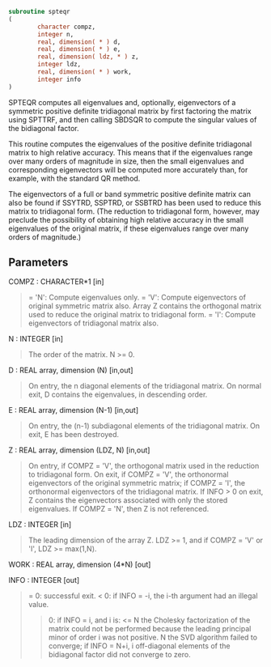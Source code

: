 ```fortran
subroutine spteqr
(
        character compz,
        integer n,
        real, dimension( * ) d,
        real, dimension( * ) e,
        real, dimension( ldz, * ) z,
        integer ldz,
        real, dimension( * ) work,
        integer info
)
```

SPTEQR computes all eigenvalues and, optionally, eigenvectors of a
symmetric positive definite tridiagonal matrix by first factoring the
matrix using SPTTRF, and then calling SBDSQR to compute the singular
values of the bidiagonal factor.

This routine computes the eigenvalues of the positive definite
tridiagonal matrix to high relative accuracy.  This means that if the
eigenvalues range over many orders of magnitude in size, then the
small eigenvalues and corresponding eigenvectors will be computed
more accurately than, for example, with the standard QR method.

The eigenvectors of a full or band symmetric positive definite matrix
can also be found if SSYTRD, SSPTRD, or SSBTRD has been used to
reduce this matrix to tridiagonal form. (The reduction to tridiagonal
form, however, may preclude the possibility of obtaining high
relative accuracy in the small eigenvalues of the original matrix, if
these eigenvalues range over many orders of magnitude.)

## Parameters
COMPZ : CHARACTER*1 [in]
> = 'N':  Compute eigenvalues only.
> = 'V':  Compute eigenvectors of original symmetric
> matrix also.  Array Z contains the orthogonal
> matrix used to reduce the original matrix to
> tridiagonal form.
> = 'I':  Compute eigenvectors of tridiagonal matrix also.

N : INTEGER [in]
> The order of the matrix.  N >= 0.

D : REAL array, dimension (N) [in,out]
> On entry, the n diagonal elements of the tridiagonal
> matrix.
> On normal exit, D contains the eigenvalues, in descending
> order.

E : REAL array, dimension (N-1) [in,out]
> On entry, the (n-1) subdiagonal elements of the tridiagonal
> matrix.
> On exit, E has been destroyed.

Z : REAL array, dimension (LDZ, N) [in,out]
> On entry, if COMPZ = 'V', the orthogonal matrix used in the
> reduction to tridiagonal form.
> On exit, if COMPZ = 'V', the orthonormal eigenvectors of the
> original symmetric matrix;
> if COMPZ = 'I', the orthonormal eigenvectors of the
> tridiagonal matrix.
> If INFO > 0 on exit, Z contains the eigenvectors associated
> with only the stored eigenvalues.
> If  COMPZ = 'N', then Z is not referenced.

LDZ : INTEGER [in]
> The leading dimension of the array Z.  LDZ >= 1, and if
> COMPZ = 'V' or 'I', LDZ >= max(1,N).

WORK : REAL array, dimension (4*N) [out]

INFO : INTEGER [out]
> = 0:  successful exit.
> < 0:  if INFO = -i, the i-th argument had an illegal value.
> > 0:  if INFO = i, and i is:
> <= N  the Cholesky factorization of the matrix could
> not be performed because the leading principal
> minor of order i was not positive.
> > N   the SVD algorithm failed to converge;
> if INFO = N+i, i off-diagonal elements of the
> bidiagonal factor did not converge to zero.
